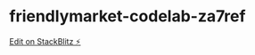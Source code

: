 # friendlymarket-codelab-za7ref

[Edit on StackBlitz ⚡️](https://stackblitz.com/edit/friendlymarket-codelab-za7ref)